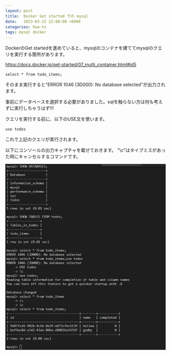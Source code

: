 ```yaml
---
layout: post
title:  Docker Get started での mysql
date:   2023-03-22 22:00:00 +0900
categories: how-to
tags: mysql docker
---
```


DockerのGet startedを進めていると、mysqlのコンテナを建ててmysqlのクエリを実行する箇所があります。

<https://docs.docker.jp/get-started/07_multi_container.html#id5>

``` mysql
select * from todo_items;
```

そのまま実行すると"ERROR 1046 (3D000): No database selected"が出力されます。

事前にデータベースを選択する必要がありました。sqlを触らない方は何も考えずに実行しちゃうはず!!!

クエリを実行する前に、以下のUSE文を使います。

``` mysql
use todos
```

これで上記のクエリが実行されます。

以下にコンソールの出力キャプチャを載せておきます。
"\c"はタイプミスがあった時にキャンセルするコマンドです。

![console log](/assets/images/ss-2023-03-22%20224108.png)
